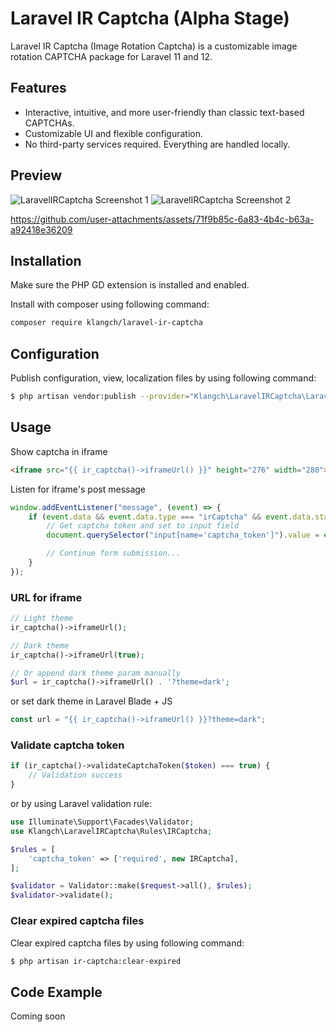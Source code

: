 # Laravel IR Captcha (Alpha Stage)

Laravel IR Captcha (Image Rotation Captcha) is a customizable image rotation CAPTCHA package for Laravel 11 and 12.

## Features
- Interactive, intuitive, and more user-friendly than classic text-based CAPTCHAs.
- Customizable UI and flexible configuration.
- No third-party services required. Everything are handled locally.

## Preview
![LaravelIRCaptcha Screenshot 1](https://github.com/user-attachments/assets/7baac265-c504-4d42-8efe-02a6fb7889cf)
![LaravelIRCaptcha Screenshot 2](https://github.com/user-attachments/assets/6c4efeb1-9903-4305-9de3-fb24f42353b3)



https://github.com/user-attachments/assets/71f9b85c-6a83-4b4c-b63a-a92418e36209



## Installation
Make sure the PHP GD extension is installed and enabled.

Install with composer using following command:
```bash
composer require klangch/laravel-ir-captcha
```

## Configuration
Publish configuration, view, localization files by using following command:
```bash
$ php artisan vendor:publish --provider="Klangch\LaravelIRCaptcha\LaravelIRCaptchaServiceProvider"
```

## Usage
Show captcha in iframe
```html
<iframe src="{{ ir_captcha()->iframeUrl() }}" height="276" width="280"></iframe>
```

Listen for iframe's post message
```js
window.addEventListener("message", (event) => {
    if (event.data && event.data.type === "irCaptcha" && event.data.status === "success") {
        // Get captcha token and set to input field
        document.querySelector("input[name='captcha_token']").value = event.data.captchaToken;

        // Continue form submission...
    }
});
```

### URL for iframe
```php
// Light theme
ir_captcha()->iframeUrl();

// Dark theme
ir_captcha()->iframeUrl(true);

// Or append dark theme param manually
$url = ir_captcha()->iframeUrl() . '?theme=dark';
```

or set dark theme in Laravel Blade + JS
```js
const url = "{{ ir_captcha()->iframeUrl() }}?theme=dark";
```

### Validate captcha token
```php
if (ir_captcha()->validateCaptchaToken($token) === true) {
    // Validation success
}
```

or by using Laravel validation rule:

```php
use Illuminate\Support\Facades\Validator;
use Klangch\LaravelIRCaptcha\Rules\IRCaptcha;

$rules = [
    'captcha_token' => ['required', new IRCaptcha],
];

$validator = Validator::make($request->all(), $rules);
$validator->validate();
```

### Clear expired captcha files
Clear expired captcha files by using following command:

```bash
$ php artisan ir-captcha:clear-expired
```

## Code Example
Coming soon
